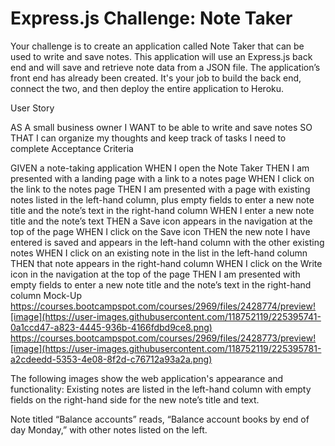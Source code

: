 # Express.js Challenge: Note Taker

Your challenge is to create an application called Note Taker that can be used to write and save notes. This application will use an Express.js back end and will save and retrieve note data from a JSON file.
The application’s front end has already been created. It's your job to build the back end, connect the two, and then deploy the entire application to Heroku.

User Story

AS A small business owner
I WANT to be able to write and save notes
SO THAT I can organize my thoughts and keep track of tasks I need to complete
Acceptance Criteria

GIVEN a note-taking application
WHEN I open the Note Taker
THEN I am presented with a landing page with a link to a notes page
WHEN I click on the link to the notes page
THEN I am presented with a page with existing notes listed in the left-hand column, plus empty fields to enter a new note title and the note’s text in the right-hand column
WHEN I enter a new note title and the note’s text
THEN a Save icon appears in the navigation at the top of the page
WHEN I click on the Save icon
THEN the new note I have entered is saved and appears in the left-hand column with the other existing notes
WHEN I click on an existing note in the list in the left-hand column
THEN that note appears in the right-hand column
WHEN I click on the Write icon in the navigation at the top of the page
THEN I am presented with empty fields to enter a new note title and the note’s text in the right-hand column
Mock-Up
https://courses.bootcampspot.com/courses/2969/files/2428774/preview![image](https://user-images.githubusercontent.com/118752119/225395741-0a1ccd47-a823-4445-936b-4166fdbd9ce8.png)
https://courses.bootcampspot.com/courses/2969/files/2428773/preview![image](https://user-images.githubusercontent.com/118752119/225395781-a2cdeedd-5353-4e08-8f2d-c76712a93a2a.png)

The following images show the web application's appearance and functionality:
Existing notes are listed in the left-hand column with empty fields on the right-hand side for the new note’s title and text.

Note titled “Balance accounts” reads, “Balance account books by end of day Monday,” with other notes listed on the left.
